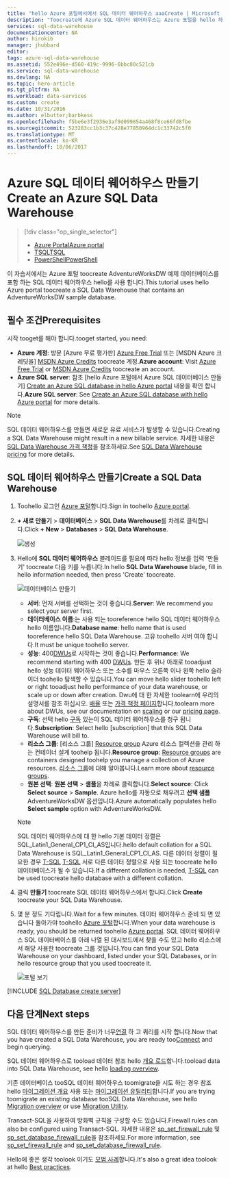```yaml
---
title: "hello Azure 포털에서에서 SQL 데이터 웨어하우스 aaaCreate | Microsoft Docs"
description: "Toocreate에 Azure SQL 데이터 웨어하우스는 Azure 포털을 hello 하는 방법에 대해 알아봅니다"
services: sql-data-warehouse
documentationcenter: NA
author: hirokib
manager: jhubbard
editor: 
tags: azure-sql-data-warehouse
ms.assetid: 552e496e-d560-419c-9996-6bbc80c521cb
ms.service: sql-data-warehouse
ms.devlang: NA
ms.topic: hero-article
ms.tgt_pltfrm: NA
ms.workload: data-services
ms.custom: create
ms.date: 10/31/2016
ms.author: elbutter;barbkess
ms.openlocfilehash: f5be6e3f2936e3af9d099854a468f8ce66fd8fbe
ms.sourcegitcommit: 523283cc1b3c37c428e77850964dc1c33742c5f0
ms.translationtype: MT
ms.contentlocale: ko-KR
ms.lasthandoff: 10/06/2017
---
```

# <a name="create-an-azure-sql-data-warehouse"></a><span data-ttu-id="05570-103">Azure SQL 데이터 웨어하우스 만들기</span><span class="sxs-lookup"><span data-stu-id="05570-103">Create an Azure SQL Data Warehouse</span></span>
> [!div class="op_single_selector"]
> * [<span data-ttu-id="05570-104">Azure Portal</span><span class="sxs-lookup"><span data-stu-id="05570-104">Azure portal</span></span>](sql-data-warehouse-get-started-provision.md)
> * [<span data-ttu-id="05570-105">TSQL</span><span class="sxs-lookup"><span data-stu-id="05570-105">TSQL</span></span>](sql-data-warehouse-get-started-create-database-tsql.md)
> * [<span data-ttu-id="05570-106">PowerShell</span><span class="sxs-lookup"><span data-stu-id="05570-106">PowerShell</span></span>](sql-data-warehouse-get-started-provision-powershell.md)
>
>

<span data-ttu-id="05570-107">이 자습서에서는 Azure 포털 toocreate AdventureWorksDW 예제 데이터베이스를 포함 하는 SQL 데이터 웨어하우스 hello를 사용 합니다.</span><span class="sxs-lookup"><span data-stu-id="05570-107">This tutorial uses hello Azure portal toocreate a SQL Data Warehouse that contains an AdventureWorksDW sample database.</span></span>

## <a name="prerequisites"></a><span data-ttu-id="05570-108">필수 조건</span><span class="sxs-lookup"><span data-stu-id="05570-108">Prerequisites</span></span>
<span data-ttu-id="05570-109">시작 tooget를 해야 합니다.</span><span class="sxs-lookup"><span data-stu-id="05570-109">tooget started, you need:</span></span>

* <span data-ttu-id="05570-110">**Azure 계정**: 방문 [Azure 무료 평가판] [ Azure Free Trial] 또는 [MSDN Azure 크레딧을] [ MSDN Azure Credits] toocreate 계정.</span><span class="sxs-lookup"><span data-stu-id="05570-110">**Azure account**: Visit [Azure Free Trial][Azure Free Trial] or [MSDN Azure Credits][MSDN Azure Credits] toocreate an account.</span></span>
* <span data-ttu-id="05570-111">**Azure SQL server**: 참조 [hello Azure 포털에서 Azure SQL 데이터베이스 만들기] [ Create an Azure SQL database in hello Azure portal] 내용을 확인 합니다.</span><span class="sxs-lookup"><span data-stu-id="05570-111">**Azure SQL server**:  See [Create an Azure SQL database with hello Azure portal][Create an Azure SQL database in hello Azure portal] for more details.</span></span>

> [!NOTE]
> <span data-ttu-id="05570-112">SQL 데이터 웨어하우스를 만들면 새로운 유료 서비스가 발생할 수 있습니다.</span><span class="sxs-lookup"><span data-stu-id="05570-112">Creating a SQL Data Warehouse might result in a new billable service.</span></span>  <span data-ttu-id="05570-113">자세한 내용은 [SQL Data Warehouse 가격 책정][SQL Data Warehouse pricing]을 참조하세요.</span><span class="sxs-lookup"><span data-stu-id="05570-113">See [SQL Data Warehouse pricing][SQL Data Warehouse pricing] for more details.</span></span>
>
>

## <a name="create-a-sql-data-warehouse"></a><span data-ttu-id="05570-114">SQL 데이터 웨어하우스 만들기</span><span class="sxs-lookup"><span data-stu-id="05570-114">Create a SQL Data Warehouse</span></span>
1. <span data-ttu-id="05570-115">Toohello 로그인 [Azure 포털](https://portal.azure.com)합니다.</span><span class="sxs-lookup"><span data-stu-id="05570-115">Sign in toohello [Azure portal](https://portal.azure.com).</span></span>
2. <span data-ttu-id="05570-116">**+ 새로 만들기** > **데이터베이스** > **SQL Data Warehouse**를 차례로 클릭합니다.</span><span class="sxs-lookup"><span data-stu-id="05570-116">Click **+ New** > **Databases** > **SQL Data Warehouse**.</span></span>

    ![생성](./media/sql-data-warehouse-get-started-provision/create-sample.gif)
3. <span data-ttu-id="05570-118">Hello에 **SQL 데이터 웨어하우스** 블레이드를 필요에 따라 hello 정보를 입력 '만들기' toocreate 다음 키를 누릅니다.</span><span class="sxs-lookup"><span data-stu-id="05570-118">In hello **SQL Data Warehouse** blade, fill in hello information needed, then press 'Create' toocreate.</span></span>

    ![데이터베이스 만들기](./media/sql-data-warehouse-get-started-provision/create-database.png)

   * <span data-ttu-id="05570-120">**서버**: 먼저 서버를 선택하는 것이 좋습니다.</span><span class="sxs-lookup"><span data-stu-id="05570-120">**Server**: We recommend you select your server first.</span></span>  
   * <span data-ttu-id="05570-121">**데이터베이스 이름**:는 사용 되는 tooreference hello SQL 데이터 웨어하우스 hello 이름입니다.</span><span class="sxs-lookup"><span data-stu-id="05570-121">**Database name**: hello name that is used tooreference hello SQL Data Warehouse.</span></span>  <span data-ttu-id="05570-122">고유 toohello 서버 여야 합니다.</span><span class="sxs-lookup"><span data-stu-id="05570-122">It must be unique toohello server.</span></span>
   * <span data-ttu-id="05570-123">**성능**: 400[DWUs][DWU]로 시작하는 것이 좋습니다.</span><span class="sxs-lookup"><span data-stu-id="05570-123">**Performance**: We recommend starting with 400 [DWUs][DWU].</span></span> <span data-ttu-id="05570-124">만든 후 위나 아래로 tooadjust hello 성능 데이터 웨어하우스 또는 소수를 마우스 오른쪽 이나 왼쪽 hello 슬라이더 toohello 탐색할 수 있습니다.</span><span class="sxs-lookup"><span data-stu-id="05570-124">You can move hello slider toohello left or right tooadjust hello performance of your data warehouse, or scale up or down after creation.</span></span>  <span data-ttu-id="05570-125">Dwu에 대 한 자세한 toolearn에 우리의 설명서를 참조 하십시오. [배율](sql-data-warehouse-manage-compute-overview.md) 또는 [가격 책정 페이지][SQL Data Warehouse pricing]합니다.</span><span class="sxs-lookup"><span data-stu-id="05570-125">toolearn more about DWUs, see our documentation on [scaling](sql-data-warehouse-manage-compute-overview.md) or our [pricing page][SQL Data Warehouse pricing].</span></span>
   * <span data-ttu-id="05570-126">**구독**: 선택 hello [구독] 있는이 SQL 데이터 웨어하우스를 청구 됩니다.</span><span class="sxs-lookup"><span data-stu-id="05570-126">**Subscription**: Select hello [subscription] that this SQL Data Warehouse will bill to.</span></span>
   * <span data-ttu-id="05570-127">**리소스 그룹**: [리소스 그룹] [ Resource group] Azure 리소스 컬렉션을 관리 하는 컨테이너 설계 toohelp 됩니다.</span><span class="sxs-lookup"><span data-stu-id="05570-127">**Resource group**: [Resource groups][Resource group] are containers designed toohelp you manage a collection of Azure resources.</span></span> <span data-ttu-id="05570-128">[리소스 그룹](../azure-resource-manager/resource-group-overview.md)에 대해 알아봅니다.</span><span class="sxs-lookup"><span data-stu-id="05570-128">Learn more about [resource groups](../azure-resource-manager/resource-group-overview.md).</span></span>
   * <span data-ttu-id="05570-129">**원본 선택**: **원본 선택** > **샘플**을 차례로 클릭합니다.</span><span class="sxs-lookup"><span data-stu-id="05570-129">**Select source**: Click **Select source** > **Sample**.</span></span> <span data-ttu-id="05570-130">Azure hello를 자동으로 채우려고 **선택 샘플** AdventureWorksDW 옵션입니다.</span><span class="sxs-lookup"><span data-stu-id="05570-130">Azure automatically populates hello **Select sample** option with AdventureWorksDW.</span></span>

   > [!NOTE]
   > <span data-ttu-id="05570-131">SQL 데이터 웨어하우스에 대 한 hello 기본 데이터 정렬은 SQL_Latin1_General_CP1_CI_AS입니다.</span><span class="sxs-lookup"><span data-stu-id="05570-131">hello default collation for a SQL Data Warehouse is SQL_Latin1_General_CP1_CI_AS.</span></span> <span data-ttu-id="05570-132">다른 데이터 정렬이 필요한 경우 [T-SQL] [ T-SQL] 서로 다른 데이터 정렬으로 사용 되는 toocreate hello 데이터베이스가 될 수 있습니다.</span><span class="sxs-lookup"><span data-stu-id="05570-132">If a different collation is needed, [T-SQL][T-SQL] can be used toocreate hello database with a different collation.</span></span>
   >
   >

1. <span data-ttu-id="05570-133">클릭 **만들기** toocreate SQL 데이터 웨어하우스에서 합니다.</span><span class="sxs-lookup"><span data-stu-id="05570-133">Click **Create** toocreate your SQL Data Warehouse.</span></span>
2. <span data-ttu-id="05570-134">몇 분 정도 기다립니다.</span><span class="sxs-lookup"><span data-stu-id="05570-134">Wait for a few minutes.</span></span> <span data-ttu-id="05570-135">데이터 웨어하우스 준비 되 면 있습니다 돌아가야 toohello [Azure 포털](https://portal.azure.com)합니다.</span><span class="sxs-lookup"><span data-stu-id="05570-135">When your data warehouse is ready, you should be returned toohello [Azure portal](https://portal.azure.com).</span></span> <span data-ttu-id="05570-136">SQL 데이터 웨어하우스 SQL 데이터베이스를 아래 나열 된 대시보드에서 찾을 수도 있고 hello 리소스에서 해당 사용한 toocreate 그룹 것입니다.</span><span class="sxs-lookup"><span data-stu-id="05570-136">You can find your SQL Data Warehouse on your dashboard, listed under your SQL Databases, or in hello resource group that you used toocreate it.</span></span>

    ![포털 보기](./media/sql-data-warehouse-get-started-provision/database-portal-view.png)

[!INCLUDE [SQL Database create server](../../includes/sql-database-create-new-server-firewall-portal.md)]

## <a name="next-steps"></a><span data-ttu-id="05570-138">다음 단계</span><span class="sxs-lookup"><span data-stu-id="05570-138">Next steps</span></span>
<span data-ttu-id="05570-139">SQL 데이터 웨어하우스를 만든 준비가 너무[연결](sql-data-warehouse-connect-overview.md) 하 고 쿼리를 시작 합니다.</span><span class="sxs-lookup"><span data-stu-id="05570-139">Now that you have created a SQL Data Warehouse, you are ready too[Connect](sql-data-warehouse-connect-overview.md) and begin querying.</span></span>

<span data-ttu-id="05570-140">SQL 데이터 웨어하우스로 tooload 데이터 참조 hello [개요 로드](sql-data-warehouse-overview-load.md)합니다.</span><span class="sxs-lookup"><span data-stu-id="05570-140">tooload data into SQL Data Warehouse, see hello [loading overview](sql-data-warehouse-overview-load.md).</span></span>

<span data-ttu-id="05570-141">기존 데이터베이스 tooSQL 데이터 웨어하우스 toomigrate을 시도 하는 경우 참조 hello [마이그레이션 개요](sql-data-warehouse-overview-migrate.md) 사용 또는 [마이그레이션 유틸리티](sql-data-warehouse-migrate-migration-utility.md)합니다.</span><span class="sxs-lookup"><span data-stu-id="05570-141">If you are trying toomigrate an existing database tooSQL Data Warehouse, see hello [Migration overview](sql-data-warehouse-overview-migrate.md) or use [Migration Utility](sql-data-warehouse-migrate-migration-utility.md).</span></span>

<span data-ttu-id="05570-142">Transact-SQL을 사용하여 방화벽 규칙을 구성할 수도 있습니다.</span><span class="sxs-lookup"><span data-stu-id="05570-142">Firewall rules can also be configured using Transact-SQL.</span></span> <span data-ttu-id="05570-143">자세한 내용은 [sp_set_firewall_rule][sp_set_firewall_rule] 및 [sp_set_database_firewall_rule][sp_set_database_firewall_rule]을 참조하세요.</span><span class="sxs-lookup"><span data-stu-id="05570-143">For more information, see [sp_set_firewall_rule][sp_set_firewall_rule] and [sp_set_database_firewall_rule][sp_set_database_firewall_rule].</span></span>

<span data-ttu-id="05570-144">Hello에 좋은 생각 toolook 이기도 [모범 사례][Best practices]합니다.</span><span class="sxs-lookup"><span data-stu-id="05570-144">It's also a great idea toolook at hello [Best practices][Best practices].</span></span>

<!--Article references-->
[Create an Azure SQL database in hello Azure portal]: ../sql-database/sql-database-get-started.md
[Create an Azure SQL database with PowerShell]: ../sql-database/sql-database-create-and-configure-database-powershell
[resource groups]: ../azure-resource-manager/resource-group-template-deploy-portal.md
[Best practices]: sql-data-warehouse-best-practices.md
[DWU]: sql-data-warehouse-overview-what-is.md
[구독]: ../azure-glossary-cloud-terminology.md#subscription
[resource group]: ../azure-glossary-cloud-terminology.md#resource-group
[T-SQL]: ./sql-data-warehouse-get-started-create-database-tsql.md

<!--MSDN references-->
[sp_set_firewall_rule]: https://msdn.microsoft.com/library/dn270017.aspx
[sp_set_database_firewall_rule]: https://msdn.microsoft.com/library/dn270010.aspx

<!--Other Web references-->
[SQL Data Warehouse pricing]: https://azure.microsoft.com/pricing/details/sql-data-warehouse/
[Azure Free Trial]: https://azure.microsoft.com/pricing/free-trial/?WT.mc_id=A261C142F
[MSDN Azure Credits]: https://azure.microsoft.com/pricing/member-offers/msdn-benefits-details/?WT.mc_id=A261C142F
